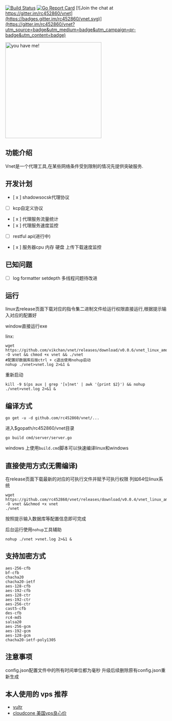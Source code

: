 [![Build Status](https://travis-ci.org/rc452860/vnet.svg?branch=master)](https://travis-ci.org/rc452860/vnet)
[![Go Report Card](https://goreportcard.com/badge/github.com/rc452860/vnet)](https://goreportcard.com/report/github.com/rc452860/vnet)
[![Join the chat at https://gitter.im/rc452860/vnet](https://badges.gitter.im/rc452860/vnet.svg)](https://gitter.im/rc452860/vnet?utm_source=badge&utm_medium=badge&utm_campaign=pr-badge&utm_content=badge)

<img src="./assert/donate.png" width="300" title="you have me!">

## 功能介绍
Vnet是一个代理工具,在某些网络条件受到限制的情况先提供突破服务.

## 开发计划
- [ x ] shadowsocsk代理协议
- [  ] kcp自定义协议
- [ x ] 代理服务流量统计
- [ x ] 代理服务速度监控
- [  ] restful api(进行中)
- [ x ] 服务器cpu 内存 硬盘 上传下载速度监控

## 已知问题
- [ ] log formatter setdepth 多线程问题待改进



## 运行
linux去release页面下载对应的指令集二进制文件给运行权限直接运行,根据提示输入对应的配置好

window直接运行exe

linx:
```
wget https://github.com/vikchan/vnet/releases/download/v0.0.6/vnet_linux_amd64 -O vnet && chmod +x vnet && ./vnet
#配置好数据库后按ctrl + c退出使用nohup启动
nohup ./vnet>vnet.log 2>&1 &
```

重新启动
```
kill -9 $(ps aux | grep '[v]net' | awk '{print $2}') && nohup ./vnet>vnet.log 2>&1 &
```



## 编译方式
```
go get -u -d github.com/rc452860/vnet/...
```

进入$gopath/rc452860/vnet目录

```
go build cmd/server/server.go
```

windows 上使用`build.cmd`脚本可以快速编译linux和windows

## 直接使用方式(无需编译)
在release页面下载最新的对应的可执行文件并赋予可执行权限
列如64位linux系统
```
wget https://github.com/rc452860/vnet/releases/download/v0.0.4/vnet_linux_amd64 -O vnet &&chmod +x vnet
./vnet
```
按照提示输入数据库等配置信息即可完成

后台运行使用`nohup`工具辅助
```
nohup ./vnet >vnet.log 2>&1 &
```

## 支持加密方式
```
aes-256-cfb
bf-cfb
chacha20
chacha20-ietf
aes-128-cfb
aes-192-cfb
aes-128-ctr
aes-192-ctr
aes-256-ctr
cast5-cfb
des-cfb
rc4-md5
salsa20
aes-256-gcm
aes-192-gcm
aes-128-gcm
chacha20-ietf-poly1305
```

## 注意事项
config.json配置文件中的所有时间单位都为毫秒
升级后续删除原有config.json重新生成


## 本人使用的 vps 推荐
- [vultr](https://www.vultr.com/?ref=6992791)
- [cloudcone 美国vps良心价](https://app.cloudcone.com/?ref=1956)
